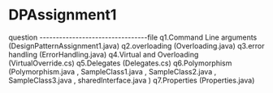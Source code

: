 # DPAssignment1
question ---------------------------------file 
q1.Command Line arguments (DesignPatternAssignment1.java)
q2.overloading (Overloading.java)
q3.error handling (ErrorHandling.java)
q4.Virtual and Overloading (VirtualOverride.cs)
q5.Delegates (Delegates.cs)
q6.Polymorphism (Polymorphism.java , SampleClass1.java , SampleClass2.java ,  SampleClass3.java ,  sharedInterface.java )
q7.Properties (Properties.java)

